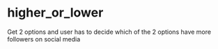 # higher_or_lower
Get 2 options and user has to decide which of the 2 options have more followers on social media
